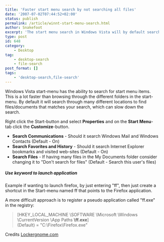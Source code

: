 ```yaml
---
title: 'Faster start menu search by not searching all files'
date: '2007-07-02T07:44:52+02:00'
status: publish
permalink: /article/winnt-start-menu-search.html
author: Snakefoot
excerpt: 'The start menu search in Windows Vista will by default search all folders and files in My Documents folder.'
type: post
id: 648
category:
    - Desktop
tag:
    - desktop-search
    - file-search
post_format: []
tags:
    - 'desktop-search,file-search'
---
```

Windows Vista start-menu has the ability to search for start menu items. This is a lot faster than browsing through the different folders in the start-menu. By default it will search through many different locations to find files/documents that matches your search, which can slow down the search.  
  
 Right click the Start-button and select **Properties** and on the **Start Menu**-tab click the **Customize**-button.

- **Search Communications** - Should it search Windows Mail and Windows Contacts (Default - On)
- **Search Favorites and History** - Should it search Internet Explorer bookmarks and visited web-sites (Default - On)
- **Search Files** - If having many files in the My Documents folder consider changing it to "Don't search for files" (Default - Search this user's files)

##### Use keyword to launch application

 Example if wanting to launch firefox, by just entering "ff", then just create a shortcut in the Start-menu named ff that points to the Firefox application.  
  
 A more difficult approach is to register a pseudo application called "ff.exe" in the registry:
> \[HKEY\_LOCAL\_MACHINE \\SOFTWARE \\Microsoft \\Windows \\CurrentVersion \\App Paths **\\ff.exe**\]  
>  (Default) = "C:\\Firefox\\Firefox.exe"

 Credits [Lockergnome.com](http://www.lockergnome.com/)